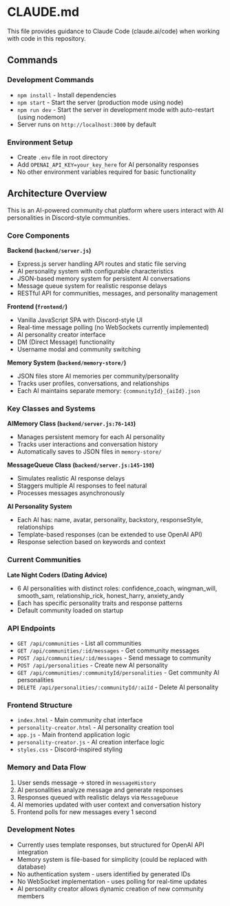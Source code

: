 # CLAUDE.md

This file provides guidance to Claude Code (claude.ai/code) when working with code in this repository.

## Commands

### Development Commands
- `npm install` - Install dependencies
- `npm start` - Start the server (production mode using node)
- `npm run dev` - Start the server in development mode with auto-restart (using nodemon)
- Server runs on `http://localhost:3000` by default

### Environment Setup
- Create `.env` file in root directory
- Add `OPENAI_API_KEY=your_key_here` for AI personality responses
- No other environment variables required for basic functionality

## Architecture Overview

This is an AI-powered community chat platform where users interact with AI personalities in Discord-style communities.

### Core Components

**Backend (`backend/server.js`)**
- Express.js server handling API routes and static file serving
- AI personality system with configurable characteristics
- JSON-based memory system for persistent AI conversations
- Message queue system for realistic response delays
- RESTful API for communities, messages, and personality management

**Frontend (`frontend/`)**
- Vanilla JavaScript SPA with Discord-style UI
- Real-time message polling (no WebSockets currently implemented)
- AI personality creator interface
- DM (Direct Message) functionality
- Username modal and community switching

**Memory System (`backend/memory-store/`)**
- JSON files store AI memories per community/personality
- Tracks user profiles, conversations, and relationships
- Each AI maintains separate memory: `{communityId}_{aiId}.json`

### Key Classes and Systems

**AIMemory Class (`backend/server.js:76-143`)**
- Manages persistent memory for each AI personality
- Tracks user interactions and conversation history
- Automatically saves to JSON files in `memory-store/`

**MessageQueue Class (`backend/server.js:145-198`)**
- Simulates realistic AI response delays
- Staggers multiple AI responses to feel natural
- Processes messages asynchronously

**AI Personality System**
- Each AI has: name, avatar, personality, backstory, responseStyle, relationships
- Template-based responses (can be extended to use OpenAI API)
- Response selection based on keywords and context

### Current Communities

**Late Night Coders (Dating Advice)**
- 6 AI personalities with distinct roles: confidence_coach, wingman_will, smooth_sam, relationship_rick, honest_harry, anxiety_andy
- Each has specific personality traits and response patterns
- Default community loaded on startup

### API Endpoints

- `GET /api/communities` - List all communities
- `GET /api/communities/:id/messages` - Get community messages
- `POST /api/communities/:id/messages` - Send message to community
- `POST /api/personalities` - Create new AI personality
- `GET /api/communities/:communityId/personalities` - Get community AI personalities
- `DELETE /api/personalities/:communityId/:aiId` - Delete AI personality

### Frontend Structure

- `index.html` - Main community chat interface
- `personality-creator.html` - AI personality creation tool
- `app.js` - Main frontend application logic
- `personality-creator.js` - AI creation interface logic
- `styles.css` - Discord-inspired styling

### Memory and Data Flow

1. User sends message → stored in `messageHistory`
2. AI personalities analyze message and generate responses
3. Responses queued with realistic delays via `MessageQueue`
4. AI memories updated with user context and conversation history
5. Frontend polls for new messages every 1 second

### Development Notes

- Currently uses template responses, but structured for OpenAI API integration
- Memory system is file-based for simplicity (could be replaced with database)
- No authentication system - users identified by generated IDs
- No WebSocket implementation - uses polling for real-time updates
- AI personality creator allows dynamic creation of new community members